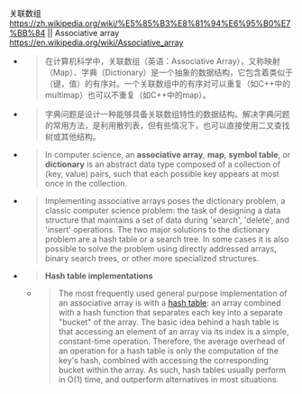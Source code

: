 
关联数组 https://zh.wikipedia.org/wiki/%E5%85%B3%E8%81%94%E6%95%B0%E7%BB%84 || Associative array https://en.wikipedia.org/wiki/Associative_array
- > 在计算机科学中，关联数组（英语：Associative Array），又称映射（Map）、字典（Dictionary）是一个抽象的数据结构，它包含着类似于（键，值）的有序对。一个关联数组中的有序对可以重复（如C++中的multimap）也可以不重复（如C++中的map）。
- > 字典问题是设计一种能够具备关联数组特性的数据结构。解决字典问题的常用方法，是利用散列表，但有些情况下，也可以直接使用二叉查找树或其他结构。
- > In computer science, an **associative array**, **map**, **symbol table**, or **dictionary** is an abstract data type composed of a collection of (key, value) pairs, such that each possible key appears at most once in the collection.
- > Implementing associative arrays poses the dictionary problem, a classic computer science problem: the task of designing a data structure that maintains a set of data during 'search', 'delete', and 'insert' operations. The two major solutions to the dictionary problem are a hash table or a search tree. In some cases it is also possible to solve the problem using directly addressed arrays, binary search trees, or other more specialized structures.
- > **Hash table implementations**
  * > The most frequently used general purpose implementation of an associative array is with a [hash table](https://en.wikipedia.org/wiki/Hash_table): an array combined with a hash function that separates each key into a separate "bucket" of the array. The basic idea behind a hash table is that accessing an element of an array via its index is a simple, constant-time operation. Therefore, the average overhead of an operation for a hash table is only the computation of the key's hash, combined with accessing the corresponding bucket within the array. As such, hash tables usually perform in O(1) time, and outperform alternatives in most situations.
